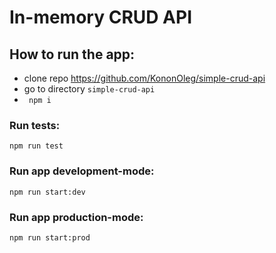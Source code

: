 # In-memory CRUD API

## How to run the app:

+ clone repo https://github.com/KononOleg/simple-crud-api
+ go to directory `simple-crud-api`
+ ``` npm i```
### Run tests:
```
npm run test
```
### Run app development-mode:
```
npm run start:dev
```
### Run app production-mode:
```
npm run start:prod
```
